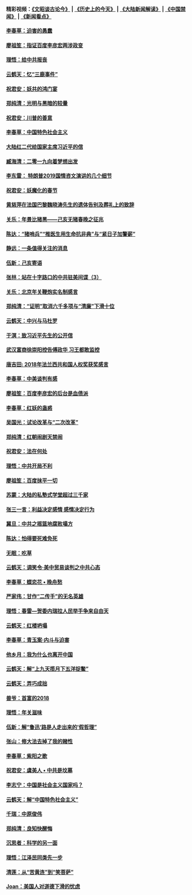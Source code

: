 #### 精彩视频：[《文昭谈古论今》](http://45.76.195.252/wenzhao) | [《历史上的今天》](http://45.76.195.252/today-in-history) | [《大陆新闻解读》](http://45.76.195.252/ntdtv-comedy) | [《中国禁闻》](http://45.76.195.252/ntdtv-news) | [《新闻看点》](http://45.76.195.252/news-insight) 

 #### [李春草：迫害的愚蠢](../pages/nsc993/n11036601.md?t=02120331) 

#### [廖祖笙：指证百度李彦宏两涉政变](../pages/nsc993/n11036579.md?t=02120331) 

#### [理悟：给中共报丧](../pages/nsc993/n11036501.md?t=02120331) 

#### [云鹤天：忆“三鹿事件”](../pages/nsc993/n11036466.md?t=02120331) 

#### [祝君安：妖共的鸿门宴](../pages/nsc993/n11035387.md?t=02120331) 

#### [郑纯清：光明与黑暗的较量](../pages/nsc993/n11035337.md?t=02120331) 

#### [祝君安：川普的善意](../pages/nsc993/n11032077.md?t=02120331) 

#### [李春草：中国特色社会主义](../pages/nsc993/n11032132.md?t=02120331) 

#### [大陆红二代给国家主席习近平的信](../pages/nsc993/n11031995.md?t=02120331) 

#### [臧海清：二零一九向着梦想出发](../pages/nsc993/n11031959.md?t=02120331) 

#### [李东雷： 特朗普2019国情咨文演讲的几个细节](../pages/nsc993/n11031943.md?t=02120331) 

#### [祝君安：妖魔化的春节](../pages/nsc993/n11031747.md?t=02120331) 

#### [黄慈萍在法国巴黎魏晓涛先生的遗体告别及葬礼上的致辞](../pages/nsc993/n11031419.md?t=02120331) 

#### [关乐：年景比猪黑——己亥无猪春晚之征兆](../pages/nsc993/n11031494.md?t=02120331) 

#### [陈达：“猪哨兵”“推医生用生命抗非典”与“紧日子加警薪”](../pages/nsc993/n11027746.md?t=02120331) 

#### [静远：一条值得关注的消息](../pages/nsc993/n11024470.md?t=02120331) 

#### [伍新：己亥寄语](../pages/nsc993/n11024543.md?t=02120331) 

#### [张林：站在十字路口的中共驻美间谍（3）](../pages/nsc993/n11023043.md?t=02120331) 

#### [关乐：北京年关鞭炮实名制感言](../pages/nsc993/n11022630.md?t=02120331) 

#### [郑纯清：“证明”取消六千多项与“清廉”下滑十位](../pages/nsc993/n11022638.md?t=02120331) 

#### [云鹤天：中兴与马杜罗](../pages/nsc993/n11022620.md?t=02120331) 

#### [于溟：致习近平先生的公开信](../pages/nsc993/n11022593.md?t=02120331) 

#### [武汉富商徐崇阳控告傅政华 习王都敢监控](../pages/nsc993/n11022212.md?t=02120331) 

#### [唐吉田: 2018年法兰西共和国人权奖获奖感言](../pages/nsc993/n11021537.md?t=02120331) 

#### [李春草：中美谈判有感](../pages/nsc993/n11019776.md?t=02120331) 

#### [廖祖笙：百度李彦宏的后台是血债派](../pages/nsc993/n11019767.md?t=02120331) 

#### [李春草：红妖的蛊惑](../pages/nsc993/n11017095.md?t=02120331) 

#### [吴国光：试论改革与“二次改革”](../pages/nsc993/n11017055.md?t=02120331) 

#### [郑纯清：红朝闹剧天禁闹](../pages/nsc993/n11017030.md?t=02120331) 

#### [祝君安：法在何处](../pages/nsc993/n11017021.md?t=02120331) 

#### [理悟：中共开局不利](../pages/nsc993/n11016938.md?t=02120331) 

#### [廖祖笙：百度抹平一切](../pages/nsc993/n11014925.md?t=02120331) 

#### [苏蒙：大陆的私塾式学堂超过三千家](../pages/nsc993/n11014334.md?t=02120331) 

#### [张三一言：利益决定感情 感情决定行为](../pages/nsc993/n11012463.md?t=02120331) 

#### [冀旦：中共之摇篮地腐败塌方](../pages/nsc993/n11009533.md?t=02120331) 

#### [陈达：怕得要死难免死](../pages/nsc993/n11009520.md?t=02120331) 

#### [无眠：吃草](../pages/nsc993/n11007940.md?t=02120331) 

#### [云鹤天：调笑令‧美中贸易谈判之中共心态](../pages/nsc993/n11007670.md?t=02120331) 

#### [李春草：蝶恋花  •  晚舟愁](../pages/nsc993/n11006605.md?t=02120331) 

#### [严家伟：甘作“二传手”的无名英雄](../pages/nsc993/n11005340.md?t=02120331) 

#### [理悟：春雷—贺委内瑞拉人民举手争来自由天](../pages/nsc993/n11005334.md?t=02120331) 

#### [云鹤天：红楼坍塌](../pages/nsc993/n11005318.md?t=02120331) 

#### [李春草：青玉案·内斗与迫害](../pages/nsc993/n11005306.md?t=02120331) 

#### [他乡月：我为什么也离开中国](../pages/nsc993/n11003553.md?t=02120331) 

#### [云鹤天：解“上九天揽月下五洋捉鳖”](../pages/nsc993/n11000750.md?t=02120331) 

#### [云鹤天：弄巧成拙](../pages/nsc993/n11000722.md?t=02120331) 

#### [兽爷：首富的2018](../pages/nsc993/n11000693.md?t=02120331) 

#### [理悟：年关滋味](../pages/nsc993/n10998847.md?t=02120331) 

#### [伍新：解“鲁迅‘路是人走出来的’假哲理”](../pages/nsc993/n10998777.md?t=02120331) 

#### [张山：修大法去掉了我的赌性](../pages/nsc993/n10997702.md?t=02120331) 

#### [李春草：紫阳之歌](../pages/nsc993/n10997679.md?t=02120331) 

#### [祝君安：虞美人 • 中共是坟墓](../pages/nsc993/n10996090.md?t=02120331) 

#### [李志宁：中国是社会主义国家吗？](../pages/nsc993/n10996097.md?t=02120331) 

#### [云鹤天：解“中国特色社会主义”](../pages/nsc993/n10996043.md?t=02120331) 

#### [千瑞：中原俊伟](../pages/nsc993/n10995401.md?t=02120331) 

#### [郑纯清：良知快醒悔](../pages/nsc993/n10995385.md?t=02120331) 

#### [沉思者：科学的另一面](../pages/nsc993/n10996074.md?t=02120331) 

#### [理悟：江泽民同类先一步](../pages/nsc993/n10995378.md?t=02120331) 

#### [清莲：从“苦黄连”到“笑菩萨”](../pages/nsc993/n10995466.md?t=02120331) 

#### [Joan：美国人对道德下滑的忧虑](../pages/nsc993/n10995424.md?t=02120331) 

